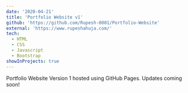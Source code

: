 ```yaml
---
date: '2020-04-21'
title: 'Portfolio Website v1'
github: 'https://github.com/Rupesh-0001/Portfolio-Website'
external: 'https://www.rupeshahuja.com/'
tech:
  - HTML
  - CSS
  - Javascript
  - Bootstrap
showInProjects: true
---
```


Portfolio Website Version 1 hosted using GitHub Pages. Updates coming soon!
